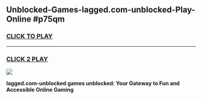 
## Unblocked-Games-lagged.com-unblocked-Play-Online #p75qm
<h3>
<a href="https://news.freeplayer.one?title=lagged.com-unblocked&ref=3">CLICK TO PLAY</a></h3>
<hr>

<h3>
<a href="https://news.freeplayer.one?title=lagged.com-unblocked&ref=3">CLICK 2 PLAY</a>
  
</h3>

<a href="https://news.freeplayer.one?title=lagged.com-unblocked&ref=3"><img src="https://clearcache.store/games.png"></a>


**lagged.com-unblocked games unblocked: Your Gateway to Fun and Accessible Online Gaming**
